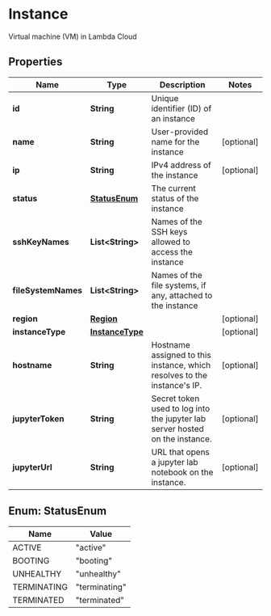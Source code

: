 

# Instance

Virtual machine (VM) in Lambda Cloud

## Properties

| Name | Type | Description | Notes |
|------------ | ------------- | ------------- | -------------|
|**id** | **String** | Unique identifier (ID) of an instance |  |
|**name** | **String** | User-provided name for the instance |  [optional] |
|**ip** | **String** | IPv4 address of the instance |  [optional] |
|**status** | [**StatusEnum**](#StatusEnum) | The current status of the instance |  |
|**sshKeyNames** | **List&lt;String&gt;** | Names of the SSH keys allowed to access the instance |  |
|**fileSystemNames** | **List&lt;String&gt;** | Names of the file systems, if any, attached to the instance |  |
|**region** | [**Region**](Region.md) |  |  [optional] |
|**instanceType** | [**InstanceType**](InstanceType.md) |  |  [optional] |
|**hostname** | **String** | Hostname assigned to this instance, which resolves to the instance&#39;s IP. |  [optional] |
|**jupyterToken** | **String** | Secret token used to log into the jupyter lab server hosted on the instance. |  [optional] |
|**jupyterUrl** | **String** | URL that opens a jupyter lab notebook on the instance. |  [optional] |



## Enum: StatusEnum

| Name | Value |
|---- | -----|
| ACTIVE | &quot;active&quot; |
| BOOTING | &quot;booting&quot; |
| UNHEALTHY | &quot;unhealthy&quot; |
| TERMINATING | &quot;terminating&quot; |
| TERMINATED | &quot;terminated&quot; |



